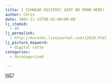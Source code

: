 ```yaml
---
title: I SCHWEAR OSSIFER! AINT NO PR0N HERE!
author: Chris
date: 2001-11-15T08:43:00+00:00
lj_itemid:
  - 49
lj_permalink:
  - http://kuroshi.livejournal.com/12629.html
lj_picture_keyword:
  - digital catte
categories:
  - Uncategorized

---
```

[HiC][1]!

 [1]: http://66.28.81.23/adult_cdn/01048ABAAMgAAAA8DSyUrYL9YBbIjGNmJI4BHw85FlWUCqn53m28HJnMG2wuQUg5oPKZPsm6ZpEqC/cj_6830.mpg
